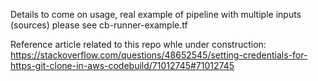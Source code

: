Details to come on usage, real example of pipeline with multiple inputs (sources) please see cb-runner-example.tf


Reference article related to this repo whle under construction:
https://stackoverflow.com/questions/48652545/setting-credentials-for-https-git-clone-in-aws-codebuild/71012745#71012745
